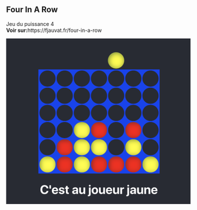 ## Four In A Row

<p>
Jeu du puissance 4<br/>
<b>Voir sur:</b>https://fjauvat.fr/four-in-a-row
</p>
<img src="./public/img/four-in-a-row.png" width="500"/>
